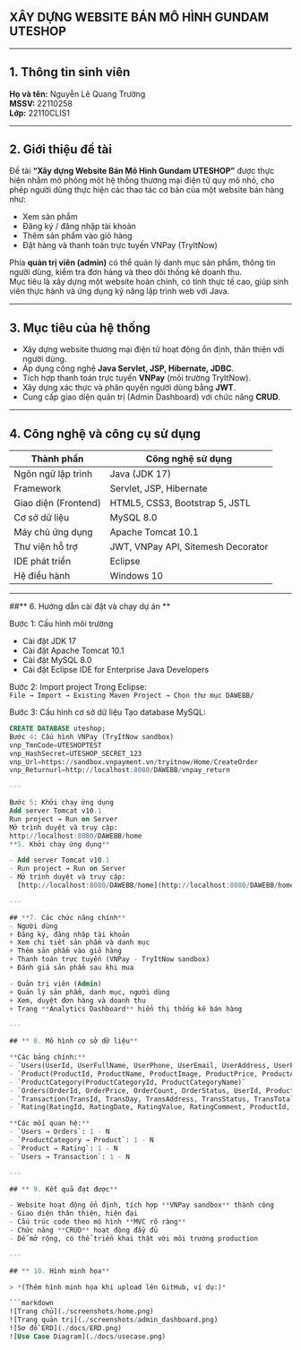 ## XÂY DỰNG WEBSITE BÁN MÔ HÌNH GUNDAM UTESHOP

---

## 1. Thông tin sinh viên  
**Họ và tên:** Nguyễn Lê Quang Trường  
**MSSV:** 22110258  
**Lớp:** 22110CLIS1  

---

## 2. Giới thiệu đề tài  

Đề tài **“Xây dựng Website Bán Mô Hình Gundam UTESHOP”** được thực hiện nhằm mô phỏng một hệ thống thương mại điện tử quy mô nhỏ, cho phép người dùng thực hiện các thao tác cơ bản của một website bán hàng như:  
- Xem sản phẩm  
- Đăng ký / đăng nhập tài khoản  
- Thêm sản phẩm vào giỏ hàng  
- Đặt hàng và thanh toán trực tuyến VNPay (TryItNow)

Phía **quản trị viên (admin)** có thể quản lý danh mục sản phẩm, thông tin người dùng, kiểm tra đơn hàng và theo dõi thống kê doanh thu.  
Mục tiêu là xây dựng một website hoàn chỉnh, có tính thực tế cao, giúp sinh viên thực hành và ứng dụng kỹ năng lập trình web với Java.

---

## 3. Mục tiêu của hệ thống  

- Xây dựng website thương mại điện tử hoạt động ổn định, thân thiện với người dùng.  
- Áp dụng công nghệ **Java Servlet, JSP, Hibernate, JDBC**.  
- Tích hợp thanh toán trực tuyến **VNPay** (môi trường TryItNow).  
- Xây dựng xác thực và phân quyền người dùng bằng **JWT**.  
- Cung cấp giao diện quản trị (Admin Dashboard) với chức năng **CRUD**.

---

## 4. Công nghệ và công cụ sử dụng  

| Thành phần                | Công nghệ sử dụng                     |
|---------------------------|--------------------------------------|
| Ngôn ngữ lập trình        | Java (JDK 17)                        |
| Framework                 | Servlet, JSP, Hibernate              |
| Giao diện (Frontend)      | HTML5, CSS3, Bootstrap 5, JSTL       |
| Cơ sở dữ liệu             | MySQL 8.0                            |
| Máy chủ ứng dụng          | Apache Tomcat 10.1                   |
| Thư viện hỗ trợ           | JWT, VNPay API, Sitemesh Decorator   |
| IDE phát triển            | Eclipse                              |
| Hệ điều hành              | Windows 10                           |

---



##** 6. Hướng dẫn cài đặt và chạy dự án  **

Bước 1: Cấu hình môi trường  
- Cài đặt JDK 17
- Cài đặt Apache Tomcat 10.1 
- Cài đặt MySQL 8.0
- Cài đặt Eclipse IDE for Enterprise Java Developers

Bước 2: Import project
Trong Eclipse:  
`File → Import → Existing Maven Project → Chọn thư mục DAWEBB/`

Bước 3: Cấu hình cơ sở dữ liệu
Tạo database MySQL:  
```sql
CREATE DATABASE uteshop;
Bước 4: Cấu hình VNPay (TryItNow sandbox)
vnp_TmnCode=UTESHOPTEST
vnp_HashSecret=UTESHOP_SECRET_123
vnp_Url=https://sandbox.vnpayment.vn/tryitnow/Home/CreateOrder
vnp_Returnurl=http://localhost:8080/DAWEBB/vnpay_return

---

Bước 5: Khởi chạy ứng dụng
Add server Tomcat v10.1
Run project → Run on Server
Mở trình duyệt và truy cập:
http://localhost:8080/DAWEBB/home
**5. Khởi chạy ứng dụng**

- Add server Tomcat v10.1
- Run project → Run on Server
- Mở trình duyệt và truy cập:  
  [http://localhost:8080/DAWEBB/home](http://localhost:8080/DAWEBB/home)

---

## **7. Các chức năng chính**
- Người dùng
+ Đăng ký, đăng nhập tài khoản  
+ Xem chi tiết sản phẩm và danh mục  
+ Thêm sản phẩm vào giỏ hàng  
+ Thanh toán trực tuyến (VNPay - TryItNow sandbox)  
+ Đánh giá sản phẩm sau khi mua  

- Quản trị viên (Admin)
+ Quản lý sản phẩm, danh mục, người dùng  
+ Xem, duyệt đơn hàng và doanh thu  
+ Trang **Analytics Dashboard** hiển thị thống kê bán hàng  

---

## ** 8. Mô hình cơ sở dữ liệu**

**Các bảng chính:**
- `Users(UserId, UserFullName, UserPhone, UserEmail, UserAddress, UserPassword, UserIsAdmin, UserImage, UserRegisDay)`
- `Product(ProductId, ProductName, ProductImage, ProductPrice, ProductAmount, ProductCategoryId)`
- `ProductCategory(ProductCategoryId, ProductCategoryName)`
- `Orders(OrderId, OrderPrice, OrderCount, OrderStatus, UserId, ProductId)`
- `Transaction(TransId, TransDay, TransAddress, TransStatus, TransTotalValue, UserId)`
- `Rating(RatingId, RatingDate, RatingValue, RatingComment, ProductId, UserId)`

**Các mối quan hệ:**
- `Users → Orders`: 1 - N  
- `ProductCategory → Product`: 1 - N  
- `Product → Rating`: 1 - N  
- `Users → Transaction`: 1 - N  

---

## ** 9. Kết quả đạt được**

- Website hoạt động ổn định, tích hợp **VNPay sandbox** thành công  
- Giao diện thân thiện, hiện đại  
- Cấu trúc code theo mô hình **MVC rõ ràng**  
- Chức năng **CRUD** hoạt động đầy đủ  
- Dễ mở rộng, có thể triển khai thật với môi trường production  

---

## ** 10. Hình minh họa**

> *(Thêm hình minh họa khi upload lên GitHub, ví dụ:)*

```markdown
![Trang chủ](./screenshots/home.png)
![Trang quản trị](./screenshots/admin_dashboard.png)
![Sơ đồ ERD](./docs/ERD.png)
![Use Case Diagram](./docs/usecase.png)

